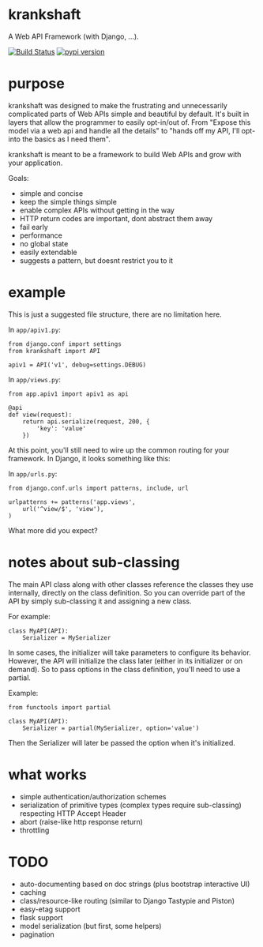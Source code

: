 krankshaft
==========

A Web API Framework (with Django, ...).

[![Build Status](https://secure.travis-ci.org/dlamotte/krankshaft.png)](http://travis-ci.org/dlamotte/krankshaft)
[![pypi version](https://pypip.in/v/krankshaft/badge.png)](https://pypi.python.org/pypi/krankshaft)

purpose
=======

krankshaft was designed to make the frustrating and unnecessarily complicated
parts of Web APIs simple and beautiful by default.  It's built in layers that
allow the programmer to easily opt-in/out of.  From "Expose this model via
a web api and handle all the details" to "hands off my API, I'll opt-into the
basics as I need them".

krankshaft is meant to be a framework to build Web APIs and grow with your
application.

Goals:

* simple and concise
* keep the simple things simple
* enable complex APIs without getting in the way
* HTTP return codes are important, dont abstract them away
* fail early
* performance
* no global state
* easily extendable
* suggests a pattern, but doesnt restrict you to it

example
=======

This is just a suggested file structure, there are no limitation here.

In `app/apiv1.py`:

    from django.conf import settings
    from krankshaft import API

    apiv1 = API('v1', debug=settings.DEBUG)

In `app/views.py`:

    from app.apiv1 import apiv1 as api

    @api
    def view(request):
        return api.serialize(request, 200, {
            'key': 'value'
        })

At this point, you'll still need to wire up the common routing for your
framework.  In Django, it looks something like this:

In `app/urls.py`:

    from django.conf.urls import patterns, include, url

    urlpatterns += patterns('app.views',
        url('^view/$', 'view'),
    )

What more did you expect?

notes about sub-classing
========================
The main API class along with other classes reference the classes they use
internally, directly on the class definition.  So you can override part of
the API by simply sub-classing it and assigning a new class.

For example:

    class MyAPI(API):
        Serializer = MySerializer

In some cases, the initializer will take parameters to configure its behavior.
However, the API will initialize the class later (either in its initializer or
on demand).  So to pass options in the class definition, you'll need to use
a partial.

Example:

    from functools import partial

    class MyAPI(API):
        Serializer = partial(MySerializer, option='value')

Then the Serializer will later be passed the option when it's initialized.

what works
==========

* simple authentication/authorization schemes
* serialization of primitive types (complex types require sub-classing)
  respecting HTTP Accept Header
* abort (raise-like http response return)
* throttling

TODO
====

* auto-documenting based on doc strings (plus bootstrap interactive UI)
* caching
* class/resource-like routing (similar to Django Tastypie and Piston)
* easy-etag support
* flask support
* model serialization (but first, some helpers)
* pagination
